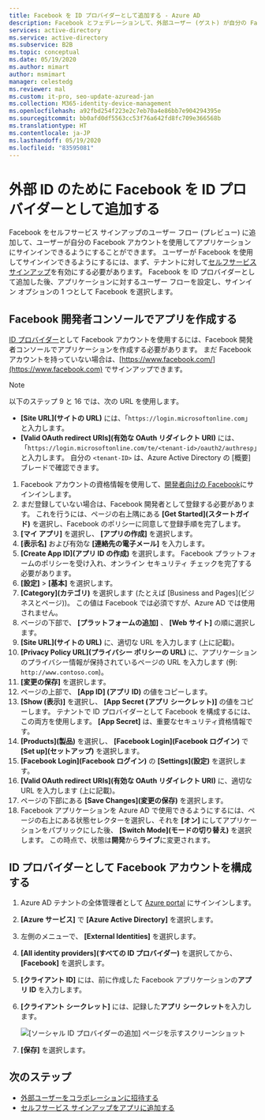 ```yaml
---
title: Facebook を ID プロバイダーとして追加する - Azure AD
description: Facebook とフェデレーションして、外部ユーザー (ゲスト) が自分の Facebook アカウントで Azure AD アプリにサインインできるようにします。
services: active-directory
ms.service: active-directory
ms.subservice: B2B
ms.topic: conceptual
ms.date: 05/19/2020
ms.author: mimart
author: msmimart
manager: celestedg
ms.reviewer: mal
ms.custom: it-pro, seo-update-azuread-jan
ms.collection: M365-identity-device-management
ms.openlocfilehash: a92fbd254f223e2c7eb70a4e86bb7e904294395e
ms.sourcegitcommit: bb0afd0df5563cc53f76a642fd8fc709e366568b
ms.translationtype: HT
ms.contentlocale: ja-JP
ms.lasthandoff: 05/19/2020
ms.locfileid: "83595081"
---
```

# <a name="add-facebook-as-an-identity-provider-for-external-identities"></a>外部 ID のために Facebook を ID プロバイダーとして追加する

Facebook をセルフサービス サインアップのユーザー フロー (プレビュー) に追加して、ユーザーが自分の Facebook アカウントを使用してアプリケーションにサインインできるようにすることができます。 ユーザーが Facebook を使用してサインインできるようにするには、まず、テナントに対して[セルフサービス サインアップ](self-service-sign-up-user-flow.md)を有効にする必要があります。 Facebook を ID プロバイダーとして追加した後、アプリケーションに対するユーザー フローを設定し、サインイン オプションの 1 つとして Facebook を選択します。

## <a name="create-an-app-in-the-facebook-developers-console"></a>Facebook 開発者コンソールでアプリを作成する

[ID プロバイダー](identity-providers.md)として Facebook アカウントを使用するには、Facebook 開発者コンソールでアプリケーションを作成する必要があります。 まだ Facebook アカウントを持っていない場合は、[https://www.facebook.com/](https://www.facebook.com) でサインアップできます。

> [!NOTE]  
> 以下のステップ 9 と 16 では、次の URL を使用します。
> - **[Site URL]\(サイトの URL\)** には、「`https://login.microsoftonline.com`」と入力します。
> - **[Valid OAuth redirect URIs]\(有効な OAuth リダイレクト URI\)** には、「`https://login.microsoftonline.com/te/<tenant-id>/oauth2/authresp`」と入力します。 自分の `<tenant-ID>` は、Azure Active Directory の [概要] ブレードで確認できます。


1. Facebook アカウントの資格情報を使用して、[開発者向けの Facebook](https://developers.facebook.com/)にサインインします。
2. まだ登録していない場合は、Facebook 開発者として登録する必要があります。 これを行うには、ページの右上隅にある **[Get Started]\(スタートガイド\)** を選択し、Facebook のポリシーに同意して登録手順を完了します。
3. **[マイ アプリ]** を選択し、 **[アプリの作成]** を選択します。
4. **[表示名]** および有効な **[連絡先の電子メール]** を入力します。
5. **[Create App ID]\(アプリ ID の作成\)** を選択します。 Facebook プラットフォームのポリシーを受け入れ、オンライン セキュリティ チェックを完了する必要があります。
6. **[設定]**  >  **[基本]** を選択します。
7. **[Category]\(カテゴリ\)** を選択します (たとえば [Business and Pages]\(ビジネスとページ\))。 この値は Facebook では必須ですが、Azure AD では使用されません。
8. ページの下部で、 **[プラットフォームの追加]** 、 **[Web サイト]** の順に選択します。
9. **[Site URL]\(サイトの URL\)** に、適切な URL を入力します (上に記載)。
10. **[Privacy Policy URL]\(プライバシー ポリシーの URL\)** に、アプリケーションのプライバシー情報が保持されているページの URL を入力します (例: `http://www.contoso.com`)。
11. **[変更の保存]** を選択します。
12. ページの上部で、 **[App ID] (アプリ ID)** の値をコピーします。
13. **[Show (表示)]** を選択し、 **[App Secret (アプリ シークレット)]** の値をコピーします。 テナントで ID プロバイダーとして Facebook を構成するには、この両方を使用します。 **[App Secret]** は、重要なセキュリティ資格情報です。
14. **[Products]\(製品\)** を選択し、 **[Facebook Login]\(Facebook ログイン\)** で **[Set up]\(セットアップ\)** を選択します。
15. **[Facebook Login]\(Facebook ログイン\)** の **[Settings]\(設定\)** を選択します。
16. **[Valid OAuth redirect URIs]\(有効な OAuth リダイレクト URI\)** に、適切な URL を入力します (上に記載)。
17. ページの下部にある **[Save Changes]\(変更の保存\)** を選択します。
18. Facebook アプリケーションを Azure AD で使用できるようにするには、ページの右上にある状態セレクターを選択し、それを **[オン]** にしてアプリケーションをパブリックにした後、 **[Switch Mode]\(モードの切り替え\)** を選択します。 この時点で、状態は**開発**から**ライブ**に変更されます。
    
## <a name="configure-a-facebook-account-as-an-identity-provider"></a>ID プロバイダーとして Facebook アカウントを構成する

1. Azure AD テナントの全体管理者として [Azure portal](https://portal.azure.com) にサインインします。
2. **[Azure サービス]** で **[Azure Active Directory]** を選択します。
3. 左側のメニューで、 **[External Identities]** を選択します。
4. **[All identity providers]\(すべての ID プロバイダー\)** を選択してから、 **[Facebook]** を選択します。
5. **[クライアント ID]** には、前に作成した Facebook アプリケーションの**アプリ ID** を入力します。
6. **[クライアント シークレット]** には、記録した**アプリ シークレット**を入力します。

   ![[ソーシャル ID プロバイダーの追加] ページを示すスクリーンショット](media/facebook-federation/add-social-identity-provider-page.png)

7. **[保存]** を選択します。

## <a name="next-steps"></a>次のステップ

- [外部ユーザーをコラボレーションに招待する](add-users-administrator.md)
- [セルフサービス サインアップをアプリに追加する](self-service-sign-up-user-flow.md)
